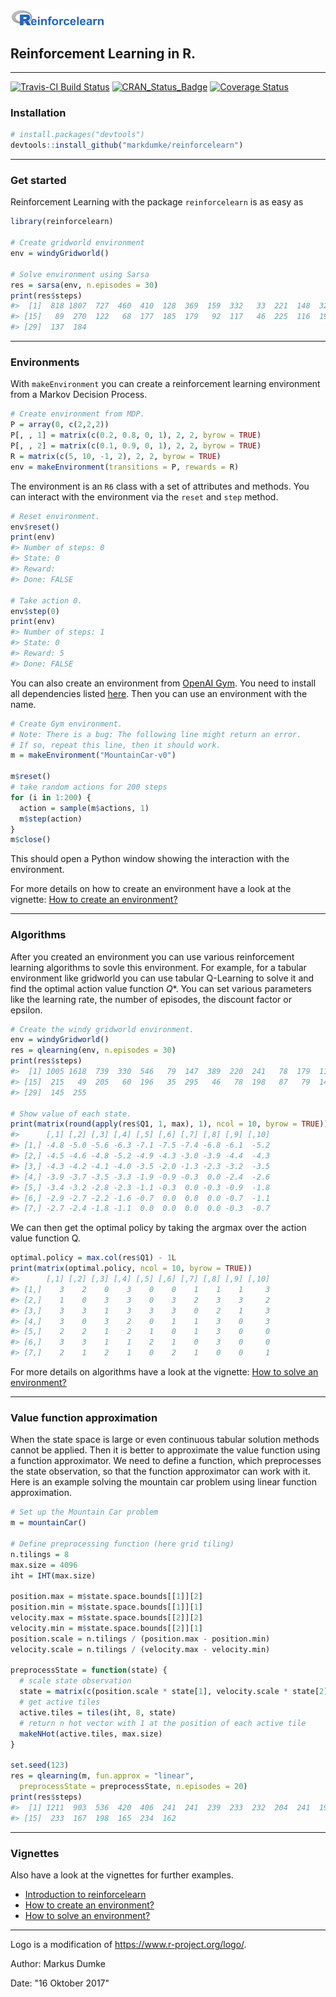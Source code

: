
<img src="reinforcelearn.png" width="150px" />

Reinforcement Learning in R.
----------------------------

------------------------------------------------------------------------

[![Travis-CI Build Status](https://travis-ci.org/markdumke/reinforcelearn.svg?branch=master)](https://travis-ci.org/markdumke/reinforcelearn) [![CRAN\_Status\_Badge](http://www.r-pkg.org/badges/version/reinforcelearn)](https://cran.r-project.org/package=reinforcelearn) [![Coverage Status](https://img.shields.io/codecov/c/github/markdumke/reinforcelearn/master.svg?maxAge=600)](https://codecov.io/github/markdumke/reinforcelearn?branch=master)

### Installation

``` r
# install.packages("devtools")
devtools::install_github("markdumke/reinforcelearn")
```

------------------------------------------------------------------------

### Get started

Reinforcement Learning with the package `reinforcelearn` is as easy as

``` r
library(reinforcelearn)

# Create gridworld environment
env = windyGridworld()

# Solve environment using Sarsa
res = sarsa(env, n.episodes = 30)
print(res$steps)
#>  [1]  818 1807  727  460  410  128  369  159  332   33  221  148  329   96
#> [15]   89  270  122   68  177  185  179   92  117   46  225  116  190   90
#> [29]  137  184
```

------------------------------------------------------------------------

### Environments

With `makeEnvironment` you can create a reinforcement learning environment from a Markov Decision Process.

``` r
# Create environment from MDP.
P = array(0, c(2,2,2))
P[, , 1] = matrix(c(0.2, 0.8, 0, 1), 2, 2, byrow = TRUE)
P[, , 2] = matrix(c(0.1, 0.9, 0, 1), 2, 2, byrow = TRUE)
R = matrix(c(5, 10, -1, 2), 2, 2, byrow = TRUE)  
env = makeEnvironment(transitions = P, rewards = R)
```

The environment is an `R6` class with a set of attributes and methods. You can interact with the environment via the `reset` and `step` method.

``` r
# Reset environment.
env$reset()
print(env)
#> Number of steps: 0 
#> State: 0 
#> Reward:  
#> Done: FALSE

# Take action 0.
env$step(0)
print(env)
#> Number of steps: 1 
#> State: 0 
#> Reward: 5 
#> Done: FALSE
```

You can also create an environment from [OpenAI Gym](https://gym.openai.com/). You need to install all dependencies listed [here](https://github.com/openai/gym-http-api). Then you can use an environment with the name.

``` r
# Create Gym environment.
# Note: There is a bug: The following line might return an error. 
# If so, repeat this line, then it should work.
m = makeEnvironment("MountainCar-v0")

m$reset()
# take random actions for 200 steps
for (i in 1:200) {
  action = sample(m$actions, 1)
  m$step(action)
}
m$close()
```

This should open a Python window showing the interaction with the environment.

For more details on how to create an environment have a look at the vignette: [How to create an environment?](markdumke.github.io/reinforcelearn/articles/environments.html)

------------------------------------------------------------------------

### Algorithms

After you created an environment you can use various reinforcement learning algorithms to sovle this environment. For example, for a tabular environment like gridworld you can use tabular Q-Learning to solve it and find the optimal action value function *Q*\*. You can set various parameters like the learning rate, the number of episodes, the discount factor or epsilon.

``` r
# Create the windy gridworld environment.
env = windyGridworld()
res = qlearning(env, n.episodes = 30)
print(res$steps)
#>  [1] 1005 1618  739  330  546   79  147  389  220  241   78  179  119  395
#> [15]  215   49  205   60  196   35  295   46   78  198   87   79  143  100
#> [29]  145  255

# Show value of each state.
print(matrix(round(apply(res$Q1, 1, max), 1), ncol = 10, byrow = TRUE))
#>      [,1] [,2] [,3] [,4] [,5] [,6] [,7] [,8] [,9] [,10]
#> [1,] -4.8 -5.0 -5.6 -6.3 -7.1 -7.5 -7.4 -6.8 -6.1  -5.2
#> [2,] -4.5 -4.6 -4.8 -5.2 -4.9 -4.3 -3.0 -3.9 -4.4  -4.3
#> [3,] -4.3 -4.2 -4.1 -4.0 -3.5 -2.0 -1.3 -2.3 -3.2  -3.5
#> [4,] -3.9 -3.7 -3.5 -3.3 -1.9 -0.9 -0.3  0.0 -2.4  -2.6
#> [5,] -3.4 -3.2 -2.8 -2.3 -1.1 -0.3  0.0 -0.3 -0.9  -1.8
#> [6,] -2.9 -2.7 -2.2 -1.6 -0.7  0.0  0.0  0.0 -0.7  -1.1
#> [7,] -2.7 -2.4 -1.8 -1.1  0.0  0.0  0.0  0.0 -0.3  -0.7
```

We can then get the optimal policy by taking the argmax over the action value function Q.

``` r
optimal.policy = max.col(res$Q1) - 1L
print(matrix(optimal.policy, ncol = 10, byrow = TRUE))
#>      [,1] [,2] [,3] [,4] [,5] [,6] [,7] [,8] [,9] [,10]
#> [1,]    3    2    0    3    0    0    1    1    1     3
#> [2,]    1    0    3    3    0    3    2    3    3     2
#> [3,]    3    3    1    3    3    3    0    2    1     3
#> [4,]    3    0    3    2    0    1    1    3    0     3
#> [5,]    2    2    1    2    1    0    1    3    0     0
#> [6,]    3    3    1    1    2    1    0    3    0     0
#> [7,]    2    1    2    1    0    2    1    0    0     1
```

For more details on algorithms have a look at the vignette: [How to solve an environment?](markdumke.github.io/reinforcelearn/articles/algorithms.html)

------------------------------------------------------------------------

### Value function approximation

When the state space is large or even continuous tabular solution methods cannot be applied. Then it is better to approximate the value function using a function approximator. We need to define a function, which preprocesses the state observation, so that the function approximator can work with it. Here is an example solving the mountain car problem using linear function approximation.

``` r
# Set up the Mountain Car problem
m = mountainCar()

# Define preprocessing function (here grid tiling)
n.tilings = 8
max.size = 4096
iht = IHT(max.size)

position.max = m$state.space.bounds[[1]][2]
position.min = m$state.space.bounds[[1]][1]
velocity.max = m$state.space.bounds[[2]][2]
velocity.min = m$state.space.bounds[[2]][1]
position.scale = n.tilings / (position.max - position.min)
velocity.scale = n.tilings / (velocity.max - velocity.min)

preprocessState = function(state) {
  # scale state observation
  state = matrix(c(position.scale * state[1], velocity.scale * state[2]), ncol = 2)
  # get active tiles
  active.tiles = tiles(iht, 8, state)
  # return n hot vector with 1 at the position of each active tile
  makeNHot(active.tiles, max.size)
}

set.seed(123)
res = qlearning(m, fun.approx = "linear", 
  preprocessState = preprocessState, n.episodes = 20)
print(res$steps)
#>  [1] 1211  903  536  420  406  241  241  239  233  232  204  241  194  235
#> [15]  233  167  198  165  234  162
```

------------------------------------------------------------------------

### Vignettes

Also have a look at the vignettes for further examples.

-   [Introduction to reinforcelearn](markdumke.github.io/reinforcelearn/articles/introduction.html)
-   [How to create an environment?](markdumke.github.io/reinforcelearn/articles/environments.html)
-   [How to solve an environment?](markdumke.github.io/reinforcelearn/articles/algorithms.html)

------------------------------------------------------------------------

Logo is a modification of <https://www.r-project.org/logo/>.

Author: Markus Dumke

Date: "16 Oktober 2017"
